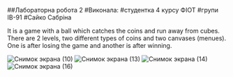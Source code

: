 ##Лабораторна робота 2
#Виконала: 
#студентка 4 курсу ФІОТ 
#групи ІВ-91
#Сайко Сабріна 

It is a game with a ball which catches the coins and run away from cubes. There are 2 levels, two different types of coins and two canvases (menues). One is after losing the game and another is after winning. 

![Снимок экрана (10)](https://user-images.githubusercontent.com/62243357/130136310-ba445fd0-da90-483a-8de4-01f2e54fd76b.png)
![Снимок экрана (13)](https://user-images.githubusercontent.com/62243357/130136333-82286b0e-4886-456c-9e00-e151f0412faf.png)
![Снимок экрана (14)](https://user-images.githubusercontent.com/62243357/130136347-2665d142-6b8d-4bea-9160-80943626542d.png)
![Снимок экрана (16)](https://user-images.githubusercontent.com/62243357/130136354-1bc36c20-abad-4bc0-8e93-780fe8b867a7.png)
